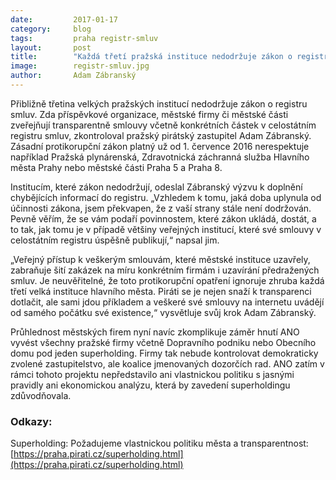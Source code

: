 ```yaml
---
date:         2017-01-17
category:     blog
tags:         praha registr-smluv
layout:       post
title:        "Každá třetí pražská instituce nedodržuje zákon o registru smluv" 
image:        registr-smluv.jpg
author:       Adam Zábranský
---
```


Přibližně třetina velkých pražských institucí nedodržuje zákon o registru smluv. Zda příspěvkové organizace, městské firmy či městské části zveřejňují transparentně smlouvy včetně konkrétních částek v celostátním registru smluv, zkontroloval pražský pirátský zastupitel Adam Zábranský. Zásadní protikorupční zákon platný už od 1. července 2016 nerespektuje například Pražská plynárenská, Zdravotnická záchranná služba Hlavního města Prahy nebo městské části Praha 5 a Praha 8. 

Institucím, které zákon nedodržují, odeslal Zábranský výzvu k doplnění chybějících informací do registru. „Vzhledem k tomu, jaká doba uplynula od účinnosti zákona, jsem překvapen, že z vaší strany stále není dodržován. Pevně věřím, že se vám podaří povinnostem, které zákon ukládá, dostát, a to tak, jak tomu je v případě většiny veřejných institucí, které své smlouvy v celostátním registru úspěšně publikují,“ napsal jim.

„Veřejný přístup k veškerým smlouvám, které městské instituce uzavřely, zabraňuje šití zakázek na míru konkrétním firmám i uzavírání předražených smluv. Je neuvěřitelné, že toto protikorupční opatření ignoruje zhruba každá třetí velká instituce hlavního města. Piráti se je nejen snaží k transparenci dotlačit, ale sami jdou příkladem a veškeré své smlouvy na internetu uvádějí od samého počátku své existence,“ vysvětluje svůj krok Adam Zábranský.

Průhlednost městských firem nyní navíc zkomplikuje záměr hnutí ANO vyvést všechny pražské firmy  včetně Dopravního podniku nebo Obecního domu pod jeden superholding. Firmy tak nebude kontrolovat demokraticky zvolené zastupitelstvo, ale koalice jmenovaných dozorčích rad. ANO zatím v rámci tohoto projektu nepředstavilo ani vlastnickou politiku s jasnými pravidly ani ekonomickou analýzu, která by zavedení superholdingu zdůvodňovala.

### Odkazy:

Superholding: Požadujeme vlastnickou politiku města a transparentnost: [https://praha.pirati.cz/superholding.html](https://praha.pirati.cz/superholding.html)
